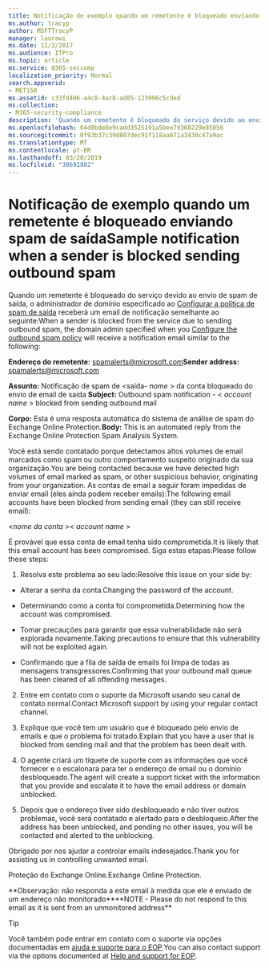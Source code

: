 ```yaml
---
title: Notificação de exemplo quando um remetente é bloqueado enviando spam de saída
ms.author: tracyp
author: MSFTTracyP
manager: laurawi
ms.date: 11/2/2017
ms.audience: ITPro
ms.topic: article
ms.service: O365-seccomp
localization_priority: Normal
search.appverid:
- MET150
ms.assetid: c33fd406-a4c8-4ac8-ad85-123996c5cded
ms.collection:
- M365-security-compliance
description: 'Quando um remetente é bloqueado do serviço devido ao envio de spam de saída, o administrador de domínio especificado ao configurar a política de spam de saída receberá um email de notificação semelhante ao seguinte:'
ms.openlocfilehash: 04d8bde8e9cadd3525191a5bee7d368229e85056
ms.sourcegitcommit: 0f93b37c39d807dec91f118aa671a3430c47a9ac
ms.translationtype: MT
ms.contentlocale: pt-BR
ms.lasthandoff: 03/20/2019
ms.locfileid: "30691802"
---
```

# <a name="sample-notification-when-a-sender-is-blocked-sending-outbound-spam"></a><span data-ttu-id="abc91-103">Notificação de exemplo quando um remetente é bloqueado enviando spam de saída</span><span class="sxs-lookup"><span data-stu-id="abc91-103">Sample notification when a sender is blocked sending outbound spam</span></span>

<span data-ttu-id="abc91-104">Quando um remetente é bloqueado do serviço devido ao envio de spam de saída, o administrador de domínio especificado ao [Configurar a política de spam de saída](configure-the-outbound-spam-policy.md) receberá um email de notificação semelhante ao seguinte:</span><span class="sxs-lookup"><span data-stu-id="abc91-104">When a sender is blocked from the service due to sending outbound spam, the domain admin specified when you [Configure the outbound spam policy](configure-the-outbound-spam-policy.md) will receive a notification email similar to the following:</span></span> 
  
 <span data-ttu-id="abc91-105">**Endereço do remetente:** spamalerts@microsoft.com</span><span class="sxs-lookup"><span data-stu-id="abc91-105">**Sender address:** spamalerts@microsoft.com</span></span> 
  
 <span data-ttu-id="abc91-106">**Assunto:** Notificação de spam de \<saída- *nome* \> da conta bloqueado do envio de email de saída    </span><span class="sxs-lookup"><span data-stu-id="abc91-106">**Subject:** Outbound spam notification - \<  *account name*  \> blocked from sending outbound mail</span></span> 
  
 <span data-ttu-id="abc91-107">**Corpo:** Esta é uma resposta automática do sistema de análise de spam do Exchange Online Protection.</span><span class="sxs-lookup"><span data-stu-id="abc91-107">**Body:** This is an automated reply from the Exchange Online Protection Spam Analysis System.</span></span> 
  
<span data-ttu-id="abc91-108">Você está sendo contatado porque detectamos altos volumes de email marcados como spam ou outro comportamento suspeito originado da sua organização.</span><span class="sxs-lookup"><span data-stu-id="abc91-108">You are being contacted because we have detected high volumes of email marked as spam, or other suspicious behavior, originating from your organization.</span></span> <span data-ttu-id="abc91-109">As contas de email a seguir foram impedidas de enviar email (eles ainda podem receber emails):</span><span class="sxs-lookup"><span data-stu-id="abc91-109">The following email accounts have been blocked from sending email (they can still receive email):</span></span>
  
<span data-ttu-id="abc91-110">\<*nome da conta*  \></span><span class="sxs-lookup"><span data-stu-id="abc91-110">\< *account name*  \></span></span> 
  
<span data-ttu-id="abc91-111">É provável que essa conta de email tenha sido comprometida.</span><span class="sxs-lookup"><span data-stu-id="abc91-111">It is likely that this email account has been compromised.</span></span> <span data-ttu-id="abc91-112">Siga estas etapas:</span><span class="sxs-lookup"><span data-stu-id="abc91-112">Please follow these steps:</span></span>
  
1. <span data-ttu-id="abc91-113">Resolva este problema ao seu lado:</span><span class="sxs-lookup"><span data-stu-id="abc91-113">Resolve this issue on your side by:</span></span>
    
  - <span data-ttu-id="abc91-114">Alterar a senha da conta.</span><span class="sxs-lookup"><span data-stu-id="abc91-114">Changing the password of the account.</span></span>
    
  - <span data-ttu-id="abc91-115">Determinando como a conta foi comprometida.</span><span class="sxs-lookup"><span data-stu-id="abc91-115">Determining how the account was compromised.</span></span>
    
  - <span data-ttu-id="abc91-116">Tomar precauções para garantir que essa vulnerabilidade não será explorada novamente.</span><span class="sxs-lookup"><span data-stu-id="abc91-116">Taking precautions to ensure that this vulnerability will not be exploited again.</span></span>
    
  - <span data-ttu-id="abc91-117">Confirmando que a fila de saída de emails foi limpa de todas as mensagens transgressores.</span><span class="sxs-lookup"><span data-stu-id="abc91-117">Confirming that your outbound mail queue has been cleared of all offending messages.</span></span>
    
2. <span data-ttu-id="abc91-118">Entre em contato com o suporte da Microsoft usando seu canal de contato normal.</span><span class="sxs-lookup"><span data-stu-id="abc91-118">Contact Microsoft support by using your regular contact channel.</span></span>
    
3. <span data-ttu-id="abc91-119">Explique que você tem um usuário que é bloqueado pelo envio de emails e que o problema foi tratado.</span><span class="sxs-lookup"><span data-stu-id="abc91-119">Explain that you have a user that is blocked from sending mail and that the problem has been dealt with.</span></span>
    
4. <span data-ttu-id="abc91-120">O agente criará um tíquete de suporte com as informações que você fornecer e o escalonará para ter o endereço de email ou o domínio desbloqueado.</span><span class="sxs-lookup"><span data-stu-id="abc91-120">The agent will create a support ticket with the information that you provide and escalate it to have the email address or domain unblocked.</span></span>
    
5. <span data-ttu-id="abc91-121">Depois que o endereço tiver sido desbloqueado e não tiver outros problemas, você será contatado e alertado para o desbloqueio.</span><span class="sxs-lookup"><span data-stu-id="abc91-121">After the address has been unblocked, and pending no other issues, you will be contacted and alerted to the unblocking.</span></span>
    
<span data-ttu-id="abc91-122">Obrigado por nos ajudar a controlar emails indesejados.</span><span class="sxs-lookup"><span data-stu-id="abc91-122">Thank you for assisting us in controlling unwanted email.</span></span>
  
<span data-ttu-id="abc91-123">Proteção do Exchange Online.</span><span class="sxs-lookup"><span data-stu-id="abc91-123">Exchange Online Protection.</span></span>
  
<span data-ttu-id="abc91-124">\*\*Observação: não responda a este email à medida que ele é enviado de um endereço não monitorado\*\*</span><span class="sxs-lookup"><span data-stu-id="abc91-124">\*\*NOTE - Please do not respond to this email as it is sent from an unmonitored address\*\*</span></span>
  
> [!TIP]
> <span data-ttu-id="abc91-125">Você também pode entrar em contato com o suporte via opções documentadas em [ajuda e suporte para o EOP](eop/help-and-support-for-eop.md).</span><span class="sxs-lookup"><span data-stu-id="abc91-125">You can also contact support via the options documented at [Help and support for EOP](eop/help-and-support-for-eop.md).</span></span> 
  

